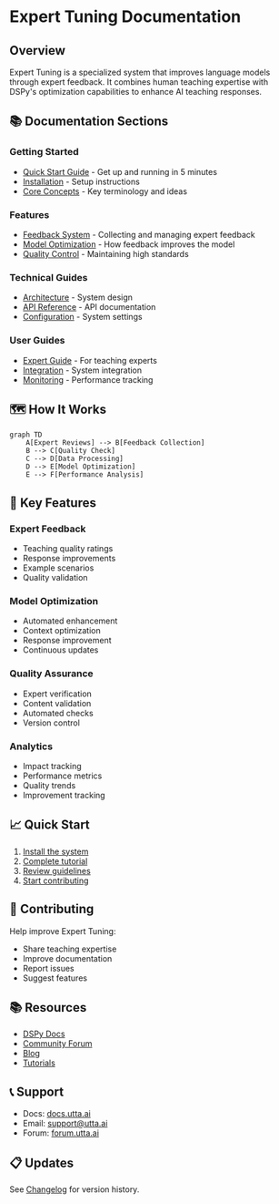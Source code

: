 # Expert Tuning Documentation

## Overview

Expert Tuning is a specialized system that improves language models through expert feedback. It combines human teaching expertise with DSPy's optimization capabilities to enhance AI teaching responses.

## 📚 Documentation Sections

### Getting Started
- [Quick Start Guide](quickstart.md) - Get up and running in 5 minutes
- [Installation](installation.md) - Setup instructions
- [Core Concepts](concepts.md) - Key terminology and ideas

### Features
- [Feedback System](features/feedback.md) - Collecting and managing expert feedback
- [Model Optimization](features/optimization.md) - How feedback improves the model
- [Quality Control](features/quality.md) - Maintaining high standards

### Technical Guides
- [Architecture](technical/architecture.md) - System design
- [API Reference](technical/api.md) - API documentation
- [Configuration](technical/config.md) - System settings

### User Guides
- [Expert Guide](guides/expert.md) - For teaching experts
- [Integration](guides/integration.md) - System integration
- [Monitoring](guides/monitoring.md) - Performance tracking

## 🗺️ How It Works

```mermaid
graph TD
    A[Expert Reviews] --> B[Feedback Collection]
    B --> C[Quality Check]
    C --> D[Data Processing]
    D --> E[Model Optimization]
    E --> F[Performance Analysis]
```

## 🔑 Key Features

### Expert Feedback
- Teaching quality ratings
- Response improvements
- Example scenarios
- Quality validation

### Model Optimization
- Automated enhancement
- Context optimization
- Response improvement
- Continuous updates

### Quality Assurance
- Expert verification
- Content validation
- Automated checks
- Version control

### Analytics
- Impact tracking
- Performance metrics
- Quality trends
- Improvement tracking

## 📈 Quick Start

1. [Install the system](installation.md)
2. [Complete tutorial](quickstart.md)
3. [Review guidelines](guides/expert.md)
4. [Start contributing](guides/contributing.md)

## 🤝 Contributing

Help improve Expert Tuning:
- Share teaching expertise
- Improve documentation
- Report issues
- Suggest features

## 📚 Resources

- [DSPy Docs](https://dspy.ai/docs)
- [Community Forum](https://community.utta.ai)
- [Blog](https://blog.utta.ai)
- [Tutorials](https://tutorials.utta.ai)

## 📞 Support

- Docs: [docs.utta.ai](https://docs.utta.ai)
- Email: support@utta.ai
- Forum: [forum.utta.ai](https://forum.utta.ai)

## 📋 Updates

See [Changelog](CHANGELOG.md) for version history. 
